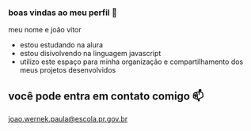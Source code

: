 ### boas  vindas ao meu perfil 💙

meu nome e joão vitor

- estou estudando na alura
- estou disivolvendo na linguagem javascript
- utilizo este espaço para minha organização e compartilhamento dos meus projetos desenvolvidos 

## você pode entra em contato comigo 📫

joao.wernek.paula@escola.pr.gov.br

